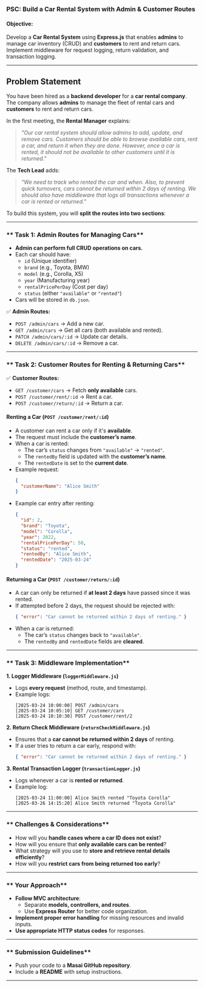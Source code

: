 ### **PSC: Build a Car Rental System with Admin & Customer Routes**  

#### **Objective:**  
Develop a **Car Rental System** using **Express.js** that enables **admins** to manage car inventory (CRUD) and **customers** to rent and return cars. Implement middleware for request logging, return validation, and transaction logging.  

---

##  **Problem Statement**  
You have been hired as a **backend developer** for a **car rental company**. The company allows **admins** to manage the fleet of rental cars and **customers** to rent and return cars.  

In the first meeting, the **Rental Manager** explains:  
> *"Our car rental system should allow admins to add, update, and remove cars. Customers should be able to browse available cars, rent a car, and return it when they are done. However, once a car is rented, it should not be available to other customers until it is returned."*  

The **Tech Lead** adds:  
> *"We need to track who rented the car and when. Also, to prevent quick turnovers, cars cannot be returned within 2 days of renting. We should also have middleware that logs all transactions whenever a car is rented or returned."*  

To build this system, you will **split the routes into two sections**:  

---

### ** Task 1: Admin Routes for Managing Cars**  
- **Admin can perform full CRUD operations on cars.**  
- Each car should have:  
  - `id` (Unique identifier)  
  - `brand` (e.g., Toyota, BMW)  
  - `model` (e.g., Corolla, X5)  
  - `year` (Manufacturing year)  
  - `rentalPricePerDay` (Cost per day)  
  - `status` (either `"available"` or `"rented"`)  
- Cars will be stored in `db.json`.  

✅ **Admin Routes:**  
- `POST /admin/cars` → Add a new car.  
- `GET /admin/cars` → Get all cars (both available and rented).  
- `PATCH /admin/cars/:id` → Update car details.  
- `DELETE /admin/cars/:id` → Remove a car.  

---

### ** Task 2: Customer Routes for Renting & Returning Cars**  
✅ **Customer Routes:**  
- `GET /customer/cars` → Fetch **only available** cars.  
- `POST /customer/rent/:id` → Rent a car.  
- `POST /customer/return/:id` → Return a car.  

#### **Renting a Car (`POST /customer/rent/:id`)**  
- A customer can rent a car only if it's **available**.  
- The request must include the **customer’s name**.  
- When a car is rented:  
  - The car’s `status` changes from `"available"` → `"rented"`.  
  - The `rentedBy` field is updated with the **customer’s name**.  
  - The `rentedDate` is set to the **current date**.  
- Example request:  
  ```json
  {
    "customerName": "Alice Smith"
  }
  ```
- Example car entry after renting:  
  ```json
  {
    "id": 2,
    "brand": "Toyota",
    "model": "Corolla",
    "year": 2022,
    "rentalPricePerDay": 50,
    "status": "rented",
    "rentedBy": "Alice Smith",
    "rentedDate": "2025-03-24"
  }
  ```

#### **Returning a Car (`POST /customer/return/:id`)**  
- A car can only be returned if **at least 2 days** have passed since it was rented.  
- If attempted before 2 days, the request should be rejected with:  
  ```json
  { "error": "Car cannot be returned within 2 days of renting." }
  ```
- When a car is returned:  
  - The car’s `status` changes back to `"available"`.  
  - The `rentedBy` and `rentedDate` fields are **cleared**.  

---

### ** Task 3: Middleware Implementation**  

**1. Logger Middleware (`loggerMiddleware.js`)**  
- Logs **every request** (method, route, and timestamp).  
- Example logs:  
  ```
  [2025-03-24 10:00:00] POST /admin/cars
  [2025-03-24 10:05:10] GET /customer/cars
  [2025-03-24 10:10:30] POST /customer/rent/2
  ```

**2. Return Check Middleware (`returnCheckMiddleware.js`)**  
- Ensures that a **car cannot be returned within 2 days** of renting.  
- If a user tries to return a car early, respond with:  
  ```json
  { "error": "Car cannot be returned within 2 days of renting." }
  ```

**3. Rental Transaction Logger (`transactionLogger.js`)**  
- Logs whenever a car is **rented or returned**.  
- Example log:  
  ```
  [2025-03-24 11:00:00] Alice Smith rented "Toyota Corolla"
  [2025-03-26 14:15:20] Alice Smith returned "Toyota Corolla"
  ```

---

### ** Challenges & Considerations**  
- How will you **handle cases where a car ID does not exist**?  
- How will you ensure that **only available cars can be rented**?  
- What strategy will you use to **store and retrieve rental details efficiently**?  
- How will you **restrict cars from being returned too early**?  

---

### ** Your Approach**  
- **Follow MVC architecture**:  
  - Separate **models, controllers, and routes**.  
  - Use **Express Router** for better code organization.  
- **Implement proper error handling** for missing resources and invalid inputs.  
- **Use appropriate HTTP status codes** for responses.  

---

### ** Submission Guidelines**  
- Push your code to a **Masai GitHub repository**.  
- Include a **README** with setup instructions.  

---
